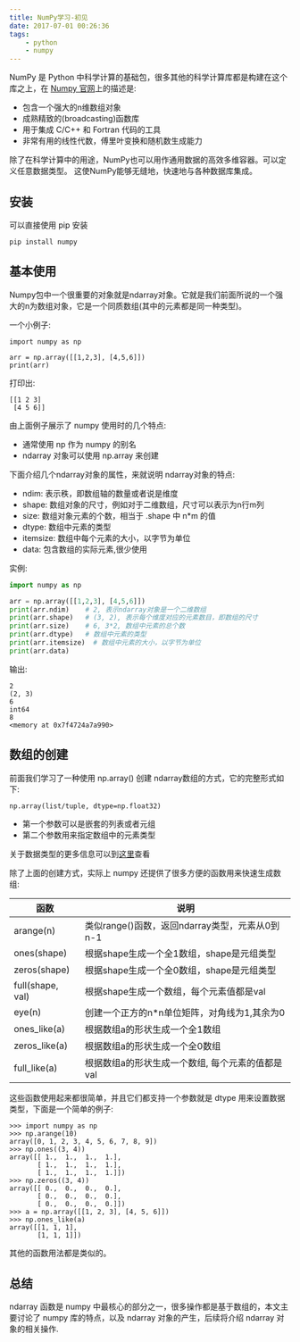 ```yaml
---
title: NumPy学习-初见
date: 2017-07-01 00:26:36
tags:
    - python
    - numpy
---
```



NumPy 是 Python 中科学计算的基础包，很多其他的科学计算库都是构建在这个库之上，在 [Numpy 官网](http://www.numpy.org/)上的描述是:

- 包含一个强大的n维数组对象
- 成熟精致的(broadcasting)函数库
- 用于集成 C/C++ 和 Fortran 代码的工具
- 非常有用的线性代数，傅里叶变换和随机数生成能力

除了在科学计算中的用途，NumPy也可以用作通用数据的高效多维容器。可以定义任意数据类型。 这使NumPy能够无缝地，快速地与各种数据库集成。

## 安装

可以直接使用 pip 安装

```
pip install numpy
```

## 基本使用

Numpy包中一个很重要的对象就是ndarray对象。它就是我们前面所说的一个强大的n为数组对象，它是一个同质数组(其中的元素都是同一种类型)。


一个小例子:

```
import numpy as np

arr = np.array([[1,2,3], [4,5,6]])
print(arr)
```

打印出:

```
[[1 2 3]
 [4 5 6]]
```

由上面例子展示了 numpy 使用时的几个特点:

- 通常使用 np 作为 numpy 的别名
- ndarray 对象可以使用 np.array 来创建

下面介绍几个ndarray对象的属性，来就说明 ndarray对象的特点:

- ndim: 表示秩，即数组轴的数量或者说是维度
- shape: 数组对象的尺寸，例如对于二维数组，尺寸可以表示为n行m列
- size: 数组对象元素的个数，相当于 .shape 中 n*m 的值
- dtype: 数组中元素的类型
- itemsize: 数组中每个元素的大小，以字节为单位
- data: 包含数组的实际元素,很少使用

实例:

```python
import numpy as np

arr = np.array([[1,2,3], [4,5,6]])
print(arr.ndim)    # 2, 表示ndarray对象是一个二维数组
print(arr.shape)   # (3, 2), 表示每个维度对应的元素数目，即数组的尺寸
print(arr.size)    # 6, 3*2, 数组中元素的总个数
print(arr.dtype)   # 数组中元素的类型
print(arr.itemsize)  # 数组中元素的大小，以字节为单位
print(arr.data)     
```

输出:

```
2    
(2, 3)
6
int64
8
<memory at 0x7f4724a7a990>
```

## 数组的创建

前面我们学习了一种使用 np.array() 创建 ndarray数组的方式，它的完整形式如下:

```
np.array(list/tuple, dtype=np.float32)
```

- 第一个参数可以是嵌套的列表或者元组
- 第二个参数用来指定数组中的元素类型

关于数据类型的更多信息可以到[这里](https://docs.scipy.org/doc/numpy-dev/user/basics.types.html)查看

除了上面的创建方式，实际上 numpy 还提供了很多方便的函数用来快速生成数组:

|函数|说明|
|---|---|
|arange(n)|类似range()函数，返回ndarray类型，元素从0到n-1|
|ones(shape)|根据shape生成一个全1数组，shape是元组类型|
|zeros(shape)|根据shape生成一个全0数组，shape是元组类型|
|full(shape, val)|根据shape生成一个数组，每个元素值都是val|
|eye(n)|创建一个正方的n*n单位矩阵，对角线为1,其余为0|
|ones_like(a)|根据数组a的形状生成一个全1数组|
|zeros_like(a)|根据数组a的形状生成一个全0数组|
|full_like(a)|根据数组a的形状生成一个数组, 每个元素的值都是val|


这些函数使用起来都很简单，并且它们都支持一个参数就是 dtype 用来设置数据类型，下面是一个简单的例子:

```
>>> import numpy as np
>>> np.arange(10)
array([0, 1, 2, 3, 4, 5, 6, 7, 8, 9])
>>> np.ones((3, 4))
array([[ 1.,  1.,  1.,  1.],
       [ 1.,  1.,  1.,  1.],
       [ 1.,  1.,  1.,  1.]])
>>> np.zeros((3, 4))
array([[ 0.,  0.,  0.,  0.],
       [ 0.,  0.,  0.,  0.],
       [ 0.,  0.,  0.,  0.]])
>>> a = np.array([[1, 2, 3], [4, 5, 6]])
>>> np.ones_like(a)
array([[1, 1, 1],
       [1, 1, 1]])
```

其他的函数用法都是类似的。

## 总结

ndarray 函数是 numpy 中最核心的部分之一，很多操作都是基于数组的，本文主要讨论了 numpy 库的特点，以及 ndarray 对象的产生，后续将介绍 ndarray 对象的相关操作.
